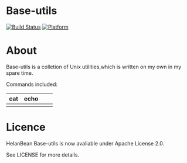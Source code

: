 # Base-utils

[![Build Status](https://travis-ci.org/Mentent/Base-utils.svg?branch=master)](https://travis-ci.org/Mentent/Base-utils) 
[![Platform](https://img.shields.io/badge/Platform-Unix-blue.svg)](https://travis-ci.org/Mentent/Base-utils) 

# About


Base-utils is a colletion of Unix utilities,which is written on my own in my spare time. 

Commands included:


| cat  | echo |      |      |
| ---- | ---- | ---- | ---- |
|      |      |      |      |

# Licence


HelanBean Base-utils is now avaliable under Apache License 2.0.

See LICENSE for more details.
